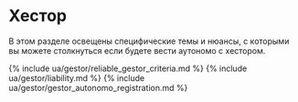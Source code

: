 # Хестор

В этом разделе освещены специфические темы и нюансы, с которыми вы можете столкнуться если будете вести аутономо с
хестором.

{% include ua/gestor/reliable_gestor_criteria.md %}
{% include ua/gestor/liability.md %}
{% include ua/gestor/gestor_autonomo_registration.md %}
